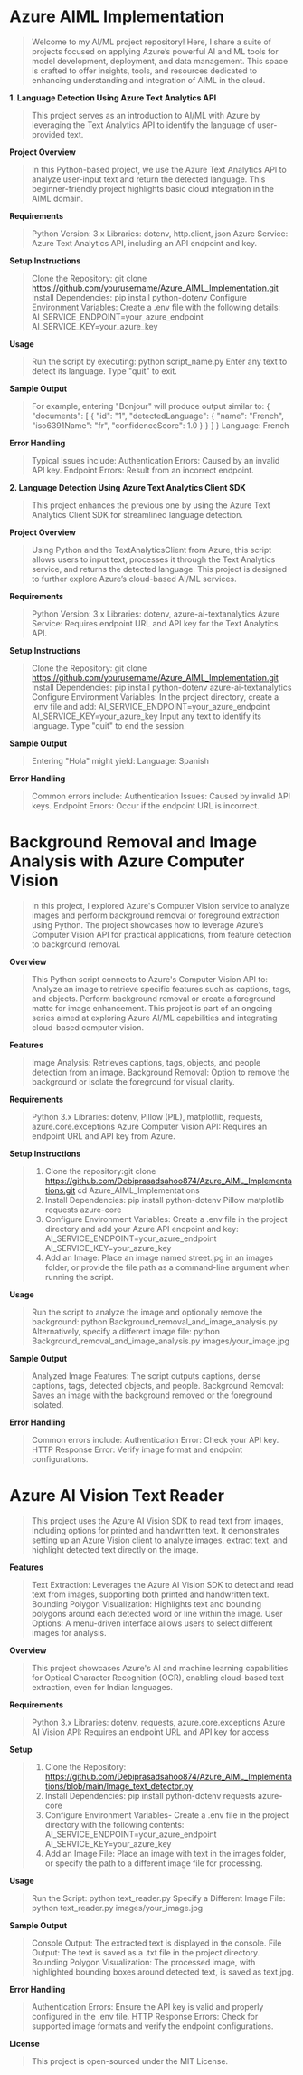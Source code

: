 # Azure AIML Implementation
> Welcome to my AI/ML project repository! Here, I share a suite of projects focused on applying Azure’s powerful AI and ML tools for model development, deployment, and data management. This space is crafted to offer insights, tools, and resources dedicated to enhancing understanding and integration of AIML in the cloud.

**1. Language Detection Using Azure Text Analytics API**
> This project serves as an introduction to AI/ML with Azure by leveraging the Text Analytics API to identify the language of user-provided text.

**Project Overview**
> In this Python-based project, we use the Azure Text Analytics API to analyze user-input text and return the detected language. This beginner-friendly project highlights basic cloud integration in the AIML domain.

**Requirements**
> Python Version: 3.x
> Libraries: dotenv, http.client, json
> Azure Service: Azure Text Analytics API, including an API endpoint and key.

**Setup Instructions**
> Clone the Repository: git clone https://github.com/yourusername/Azure_AIML_Implementation.git
> Install Dependencies: pip install python-dotenv
> Configure Environment Variables:
> Create a .env file with the following details: 
> AI_SERVICE_ENDPOINT=your_azure_endpoint
> AI_SERVICE_KEY=your_azure_key

**Usage**
> Run the script by executing: python script_name.py
> Enter any text to detect its language. Type "quit" to exit.

**Sample Output**
> For example, entering "Bonjour" will produce output similar to:
{
  "documents": [
    {
      "id": "1",
      "detectedLanguage": {
        "name": "French",
        "iso6391Name": "fr",
        "confidenceScore": 1.0
      }
    }
  ]
}
> Language: French

**Error Handling**
> Typical issues include:
> Authentication Errors: Caused by an invalid API key.
> Endpoint Errors: Result from an incorrect endpoint.


**2. Language Detection Using Azure Text Analytics Client SDK**
> This project enhances the previous one by using the Azure Text Analytics Client SDK for streamlined language detection.

**Project Overview**
> Using Python and the TextAnalyticsClient from Azure, this script allows users to input text, processes it through the Text Analytics service, and returns the detected language. This project is designed to further explore Azure’s cloud-based AI/ML services.

**Requirements**
> Python Version: 3.x
> Libraries: dotenv, azure-ai-textanalytics
> Azure Service: Requires endpoint URL and API key for the Text Analytics API.

**Setup Instructions**
> Clone the Repository: git clone https://github.com/yourusername/Azure_AIML_Implementation.git
> Install Dependencies: pip install python-dotenv azure-ai-textanalytics
> Configure Environment Variables:
> In the project directory, create a .env file and add: 
> AI_SERVICE_ENDPOINT=your_azure_endpoint
> AI_SERVICE_KEY=your_azure_key
> Input any text to identify its language. Type "quit" to end the session.

**Sample Output**
> Entering "Hola" might yield:
> Language: Spanish

**Error Handling**
> Common errors include:
> Authentication Issues: Caused by invalid API keys.
> Endpoint Errors: Occur if the endpoint URL is incorrect.


# Background Removal and Image Analysis with Azure Computer Vision
>  In this project, I explored Azure's Computer Vision service to analyze images and perform background removal or foreground extraction using Python. The project showcases how to leverage Azure’s Computer Vision API for practical applications, from feature detection to background removal.

**Overview**
> This Python script connects to Azure's Computer Vision API to:
> Analyze an image to retrieve specific features such as captions, tags, and objects.
> Perform background removal or create a foreground matte for image enhancement.
> This project is part of an ongoing series aimed at exploring Azure AI/ML capabilities and integrating cloud-based computer vision.

**Features**
> Image Analysis: Retrieves captions, tags, objects, and people detection from an image.
> Background Removal: Option to remove the background or isolate the foreground for visual clarity.

**Requirements**
> Python 3.x
> Libraries: dotenv, Pillow (PIL), matplotlib, requests, azure.core.exceptions
> Azure Computer Vision API: Requires an endpoint URL and API key from Azure.

**Setup Instructions**
> 1. Clone the repository:git clone https://github.com/Debiprasadsahoo874/Azure_AIML_Implementations.git
cd Azure_AIML_Implementations
> 2. Install Dependencies: pip install python-dotenv Pillow matplotlib requests azure-core
> 3. Configure Environment Variables:
> Create a .env file in the project directory and add your Azure API endpoint and key:
> AI_SERVICE_ENDPOINT=your_azure_endpoint
> AI_SERVICE_KEY=your_azure_key
> 4. Add an Image: Place an image named street.jpg in an images folder, or provide the file path as a command-line argument when running the script.

**Usage**
> Run the script to analyze the image and optionally remove the background: python Background_removal_and_image_analysis.py
> Alternatively, specify a different image file: python Background_removal_and_image_analysis.py images/your_image.jpg

**Sample Output**
> Analyzed Image Features: The script outputs captions, dense captions, tags, detected objects, and people.
> Background Removal: Saves an image with the background removed or the foreground isolated.

**Error Handling**
> Common errors include:
> Authentication Error: Check your API key.
> HTTP Response Error: Verify image format and endpoint configurations.


# Azure AI Vision Text Reader
> This project uses the Azure AI Vision SDK to read text from images, including options for printed and handwritten text. It demonstrates setting up an Azure Vision client to analyze images, extract text, and highlight detected text directly on the image.

**Features**
> Text Extraction: Leverages the Azure AI Vision SDK to detect and read text from images, supporting both printed and handwritten text.
> Bounding Polygon Visualization: Highlights text and bounding polygons around each detected word or line within the image.
> User Options: A menu-driven interface allows users to select different images for analysis.

**Overview**
> This project showcases Azure's AI and machine learning capabilities for Optical Character Recognition (OCR), enabling cloud-based text extraction, even for Indian languages.

**Requirements**
> Python 3.x
> Libraries: dotenv, requests, azure.core.exceptions
> Azure AI Vision API: Requires an endpoint URL and API key for access

**Setup**
> 1. Clone the Repository: https://github.com/Debiprasadsahoo874/Azure_AIML_Implementations/blob/main/Image_text_detector.py
> 2. Install Dependencies: pip install python-dotenv requests azure-core
> 3. Configure Environment Variables- Create a .env file in the project directory with the following contents:
>    AI_SERVICE_ENDPOINT=your_azure_endpoint
>    AI_SERVICE_KEY=your_azure_key
> 4. Add an Image File: Place an image with text in the images folder, or specify the path to a different image file for processing.

**Usage**
> Run the Script: python text_reader.py
> Specify a Different Image File: python text_reader.py images/your_image.jpg

**Sample Output**
> Console Output: The extracted text is displayed in the console.
> File Output: The text is saved as a .txt file in the project directory.
> Bounding Polygon Visualization: The processed image, with highlighted bounding boxes around detected text, is saved as text.jpg.

**Error Handling**
> Authentication Errors: Ensure the API key is valid and properly configured in the .env file.
> HTTP Response Errors: Check for supported image formats and verify the endpoint configurations.

**License**
> This project is open-sourced under the MIT License.
